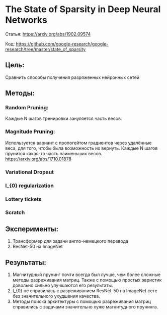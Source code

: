 # The State of Sparsity in Deep Neural Networks

Статья: https://arxiv.org/abs/1902.09574

Код: https://github.com/google-research/google-research/tree/master/state_of_sparsity

## Цель:

Сравнить способы получения разряженных нейронных сетей

## Методы:

### Random Pruning:

Каждые N шагов тренировки зануляется часть весов.

### Magnitude Pruning:

Используется вариант с пропогейтом градиентов через удалённые веса, для того, чтобы была возможность их вернуть. Каждые N шагов прунится какая-то часть наименьших весов. https://arxiv.org/abs/1710.01878

### Variational Dropaut

### l_{0} regularization

### Lottery tickets

### Scratch

## Эксперименты:

1. Трансформер для задачи англо-немецкого перевода
2. ResNet-50 на ImageNet

## Результаты:

1. Магнитудный прунинг почти всегда был лучше, чем более сложные методы разреживания матриц. Также с помощью простых эвристик довольно сильно улучшаются его результаты.
2. l_{0} не справилась с разреживанием ResNet-50 на ImageNet сете без значительного ухудшения качества.
3. Методы поиска архитектуры с помощью разреживания матриц справились с задачами значительно хуже магнитудного прунинга.
